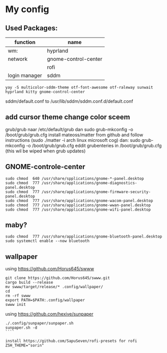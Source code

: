 # My config 
## Used Packages:
 | function | name | 
 | --- | ---|
 | wm: | hyprland |
 | network | gnome-control-center |
 | | rofi |
 | login manager | sddm | 
 
 ````terminal
 yay -S multicolor-sddm-theme otf-font-awesome otf-raleway sunwait hyprland kitty gnome-control-center
 ````
 sddm/default.conf to /usr/lib/sddm/sddm.conf.d/default.conf

 ## add cursor theme change color sceem
 grub/grub naar /etc/default/grub
 dan sudo grub-mkconfig -o /boot/grub/grub.cfg
install mateoss/matter from github and follow instructions (sudo ./matter -i arch linux microsoft cog) dan:
sudo grub-mkconfig -o /boot/grub/grub.cfg
eddit grubenteries in /boot/grub/grub.cfg (this wil be wiped when grub updates) 


## GNOME-controle-center
````terminal
sudo chmod  640 /usr/share/spplications/gnome-*-panel.desktop
sudo chmod  777 /usr/share/applications/gnome-diagnostics-panel.desktop
sudo chmod  777 /usr/share/applications/gnome-firmware-security-panel.desktop
sudo chmod  777 /usr/share/applications/gnome-wacom-panel.desktop
sudo chmod  777 /usr/share/applications/gnome-wwan-panel.desktop
sudo chmod  777 /usr/share/applications/gnome-wifi-panel.desktop
````
## maby?
````terminal
sudo chmod  777 /usr/share/applications/gnome-bluetooth-panel.desktop
sudo systemctl enable --now bluetooth
````
## wallpaper
using https://github.com/Horus645/swww

````terminal
git clone https://github.com/Horus645/swww.git
cargo build --release
mv swww/target/release/* .config/wallpaper/
cd
rm -rf swww
export PATH=$PATH:.config/wallpaper
swww init
````

using https://github.com/hexive/sunpaper
`````terminal
./.config/sunpaper/sunpaper.sh
sunpaper.sh -d
````

install https://github.com/SapuSeven/rofi-presets for rofi
ZSH_THEME="sorin"
